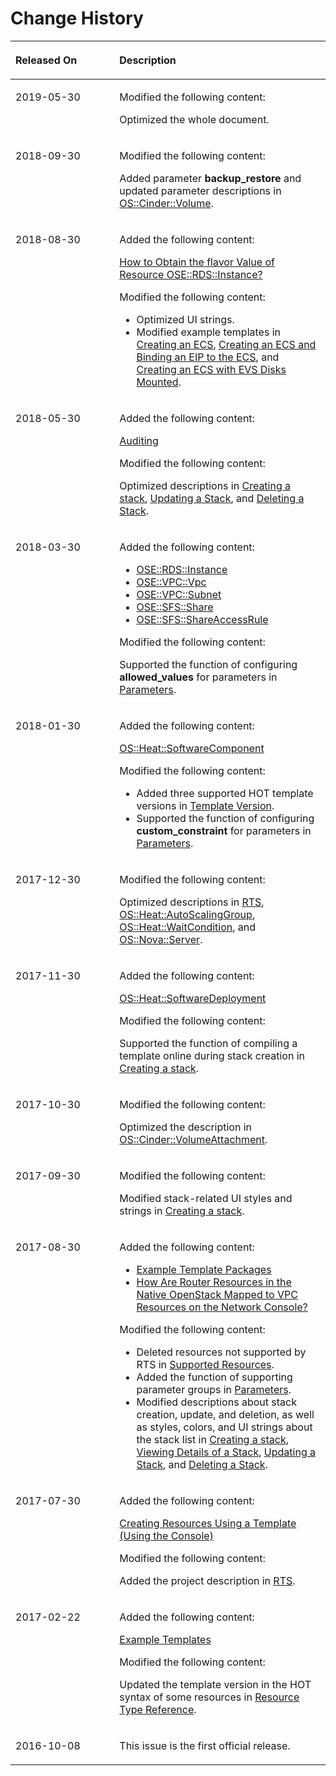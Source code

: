 # Change History<a name="EN-US_TOPIC_0130750896"></a>

<a name="table1921712419593"></a>
<table><thead align="left"><tr id="row112173415590"><th class="cellrowborder" valign="top" width="33%" id="mcps1.1.3.1.1"><p id="p321724105916"><a name="p321724105916"></a><a name="p321724105916"></a><strong id="b4617817153110"><a name="b4617817153110"></a><a name="b4617817153110"></a>Released On</strong></p>
</th>
<th class="cellrowborder" valign="top" width="67%" id="mcps1.1.3.1.2"><p id="p122171441598"><a name="p122171441598"></a><a name="p122171441598"></a><strong id="b1261317182313"><a name="b1261317182313"></a><a name="b1261317182313"></a>Description</strong></p>
</th>
</tr>
</thead>
<tbody><tr id="row12851815215"><td class="cellrowborder" valign="top" width="33%" headers="mcps1.1.3.1.1 "><p id="p985216151513"><a name="p985216151513"></a><a name="p985216151513"></a>2019-05-30</p>
</td>
<td class="cellrowborder" valign="top" width="67%" headers="mcps1.1.3.1.2 "><p id="p11852615517"><a name="p11852615517"></a><a name="p11852615517"></a>Modified the following content:</p>
<p id="p56651241118"><a name="p56651241118"></a><a name="p56651241118"></a>Optimized the whole document.</p>
</td>
</tr>
<tr id="row189039381158"><td class="cellrowborder" valign="top" width="33%" headers="mcps1.1.3.1.1 "><p id="p19903938657"><a name="p19903938657"></a><a name="p19903938657"></a>2018-09-30</p>
</td>
<td class="cellrowborder" valign="top" width="67%" headers="mcps1.1.3.1.2 "><p id="p89031238158"><a name="p89031238158"></a><a name="p89031238158"></a>Modified the following content:</p>
<p id="p97041218702"><a name="p97041218702"></a><a name="p97041218702"></a>Added parameter <strong id="b1641493195011"><a name="b1641493195011"></a><a name="b1641493195011"></a>backup_restore</strong> and updated parameter descriptions in <a href="os-cinder-volume.md">OS::Cinder::Volume</a>.</p>
</td>
</tr>
<tr id="row62174413599"><td class="cellrowborder" valign="top" width="33%" headers="mcps1.1.3.1.1 "><p id="p72179425918"><a name="p72179425918"></a><a name="p72179425918"></a>2018-08-30</p>
</td>
<td class="cellrowborder" valign="top" width="67%" headers="mcps1.1.3.1.2 "><p id="p721794145910"><a name="p721794145910"></a><a name="p721794145910"></a>Added the following content:</p>
<p id="p54515558213"><a name="p54515558213"></a><a name="p54515558213"></a><a href="how-to-obtain-the-flavor-value-of-resource-ose-rds-instance.md">How to Obtain the flavor Value of Resource OSE::RDS::Instance?</a></p>
<p id="p5334125582120"><a name="p5334125582120"></a><a name="p5334125582120"></a>Modified the following content:</p>
<a name="ul4422101872216"></a><a name="ul4422101872216"></a><ul id="ul4422101872216"><li>Optimized UI strings.</li><li>Modified example templates in <a href="creating-an-ecs.md">Creating an ECS</a>, <a href="creating-an-ecs-and-binding-an-eip-to-the-ecs.md">Creating an ECS and Binding an EIP to the ECS</a>, and <a href="creating-an-ecs-with-evs-disks-mounted.md">Creating an ECS with EVS Disks Mounted</a>.</li></ul>
</td>
</tr>
<tr id="row221712417596"><td class="cellrowborder" valign="top" width="33%" headers="mcps1.1.3.1.1 "><p id="p321719420594"><a name="p321719420594"></a><a name="p321719420594"></a>2018-05-30</p>
</td>
<td class="cellrowborder" valign="top" width="67%" headers="mcps1.1.3.1.2 "><p id="p42171248592"><a name="p42171248592"></a><a name="p42171248592"></a>Added the following content:</p>
<p id="p31765175211"><a name="p31765175211"></a><a name="p31765175211"></a><a href="auditing.md">Auditing</a></p>
<p id="p11878517182116"><a name="p11878517182116"></a><a name="p11878517182116"></a>Modified the following content:</p>
<p id="p1435922142112"><a name="p1435922142112"></a><a name="p1435922142112"></a>Optimized descriptions in <a href="creating-a-stack.md">Creating a stack</a>, <a href="updating-a-stack.md">Updating a Stack</a>, and <a href="deleting-a-stack.md">Deleting a Stack</a>.</p>
</td>
</tr>
<tr id="row221764105911"><td class="cellrowborder" valign="top" width="33%" headers="mcps1.1.3.1.1 "><p id="p202171642597"><a name="p202171642597"></a><a name="p202171642597"></a>2018-03-30</p>
</td>
<td class="cellrowborder" valign="top" width="67%" headers="mcps1.1.3.1.2 "><p id="p1121774195914"><a name="p1121774195914"></a><a name="p1121774195914"></a>Added the following content:</p>
<a name="ul12261259131718"></a><a name="ul12261259131718"></a><ul id="ul12261259131718"><li><a href="ose-rds-instance.md">OSE::RDS::Instance</a></li><li><a href="ose-vpc-vpc.md">OSE::VPC::Vpc</a></li><li><a href="ose-vpc-subnet.md">OSE::VPC::Subnet</a></li><li><a href="ose-sfs-share.md">OSE::SFS::Share</a></li><li><a href="ose-sfs-shareaccessrule.md">OSE::SFS::ShareAccessRule</a></li></ul>
<p id="p4520115213179"><a name="p4520115213179"></a><a name="p4520115213179"></a>Modified the following content:</p>
<p id="p13226185510176"><a name="p13226185510176"></a><a name="p13226185510176"></a>Supported the function of configuring <strong id="b104682509506"><a name="b104682509506"></a><a name="b104682509506"></a>allowed_values</strong> for parameters in <a href="parameters.md">Parameters</a>.</p>
</td>
</tr>
<tr id="row8217104185911"><td class="cellrowborder" valign="top" width="33%" headers="mcps1.1.3.1.1 "><p id="p1217104185916"><a name="p1217104185916"></a><a name="p1217104185916"></a>2018-01-30</p>
</td>
<td class="cellrowborder" valign="top" width="67%" headers="mcps1.1.3.1.2 "><p id="p13217154195919"><a name="p13217154195919"></a><a name="p13217154195919"></a>Added the following content:</p>
<p id="p14453104151612"><a name="p14453104151612"></a><a name="p14453104151612"></a><a href="os-heat-softwarecomponent.md">OS::Heat::SoftwareComponent</a></p>
<p id="p1470154101617"><a name="p1470154101617"></a><a name="p1470154101617"></a>Modified the following content:</p>
<a name="ul2031815014162"></a><a name="ul2031815014162"></a><ul id="ul2031815014162"><li>Added three supported HOT template versions in <a href="template-version.md">Template Version</a>.</li><li>Supported the function of configuring <strong id="b10891101510514"><a name="b10891101510514"></a><a name="b10891101510514"></a>custom_constraint</strong> for parameters in <a href="parameters.md">Parameters</a>.</li></ul>
</td>
</tr>
<tr id="row1921718411595"><td class="cellrowborder" valign="top" width="33%" headers="mcps1.1.3.1.1 "><p id="p121720414593"><a name="p121720414593"></a><a name="p121720414593"></a>2017-12-30</p>
</td>
<td class="cellrowborder" valign="top" width="67%" headers="mcps1.1.3.1.2 "><p id="p7217144145914"><a name="p7217144145914"></a><a name="p7217144145914"></a>Modified the following content:</p>
<p id="p158571457161419"><a name="p158571457161419"></a><a name="p158571457161419"></a>Optimized descriptions in <a href="rts.md">RTS</a>, <a href="os-heat-autoscalinggroup.md">OS::Heat::AutoScalingGroup</a>, <a href="os-heat-waitcondition.md">OS::Heat::WaitCondition</a>, and <a href="os-nova-server.md">OS::Nova::Server</a>.</p>
</td>
</tr>
<tr id="row1721710412596"><td class="cellrowborder" valign="top" width="33%" headers="mcps1.1.3.1.1 "><p id="p721718475911"><a name="p721718475911"></a><a name="p721718475911"></a>2017-11-30</p>
</td>
<td class="cellrowborder" valign="top" width="67%" headers="mcps1.1.3.1.2 "><p id="p421724125917"><a name="p421724125917"></a><a name="p421724125917"></a>Added the following content:</p>
<p id="p37551720181316"><a name="p37551720181316"></a><a name="p37551720181316"></a><a href="os-heat-softwaredeployment.md">OS::Heat::SoftwareDeployment</a></p>
<p id="p19300132181314"><a name="p19300132181314"></a><a name="p19300132181314"></a>Modified the following content:</p>
<p id="p61229301019"><a name="p61229301019"></a><a name="p61229301019"></a>Supported the function of compiling a template online during stack creation in <a href="creating-a-stack.md">Creating a stack</a>.</p>
</td>
</tr>
<tr id="row1521718485913"><td class="cellrowborder" valign="top" width="33%" headers="mcps1.1.3.1.1 "><p id="p9217542596"><a name="p9217542596"></a><a name="p9217542596"></a>2017-10-30</p>
</td>
<td class="cellrowborder" valign="top" width="67%" headers="mcps1.1.3.1.2 "><p id="p202170455916"><a name="p202170455916"></a><a name="p202170455916"></a>Modified the following content:</p>
<p id="p1296214111122"><a name="p1296214111122"></a><a name="p1296214111122"></a>Optimized the description in <a href="os-cinder-volumeattachment.md">OS::Cinder::VolumeAttachment</a>.</p>
</td>
</tr>
<tr id="row9287813415"><td class="cellrowborder" valign="top" width="33%" headers="mcps1.1.3.1.1 "><p id="p228816139113"><a name="p228816139113"></a><a name="p228816139113"></a>2017-09-30</p>
</td>
<td class="cellrowborder" valign="top" width="67%" headers="mcps1.1.3.1.2 "><p id="p112888131713"><a name="p112888131713"></a><a name="p112888131713"></a>Modified the following content:</p>
<p id="p5833330183416"><a name="p5833330183416"></a><a name="p5833330183416"></a>Modified stack-related UI styles and strings in <a href="creating-a-stack.md">Creating a stack</a>.</p>
</td>
</tr>
<tr id="row1128810131610"><td class="cellrowborder" valign="top" width="33%" headers="mcps1.1.3.1.1 "><p id="p1828811131519"><a name="p1828811131519"></a><a name="p1828811131519"></a>2017-08-30</p>
</td>
<td class="cellrowborder" valign="top" width="67%" headers="mcps1.1.3.1.2 "><p id="p8288121315118"><a name="p8288121315118"></a><a name="p8288121315118"></a>Added the following content:</p>
<a name="ul1088013211582"></a><a name="ul1088013211582"></a><ul id="ul1088013211582"><li><a href="example-template-packages.md">Example Template Packages</a></li><li><a href="how-are-router-resources-in-the-native-openstack-mapped-to-vpc-resources-on-the-network-console.md">How Are Router Resources in the Native OpenStack Mapped to VPC Resources on the Network Console?</a></li></ul>
<p id="p93383141785"><a name="p93383141785"></a><a name="p93383141785"></a>Modified the following content:</p>
<a name="ul2711357985"></a><a name="ul2711357985"></a><ul id="ul2711357985"><li>Deleted resources not supported by RTS in <a href="supported-resources.md">Supported Resources</a>.</li><li>Added the function of supporting parameter groups in <a href="parameters.md">Parameters</a>.</li><li>Modified descriptions about stack creation, update, and deletion, as well as styles, colors, and UI strings about the stack list in <a href="creating-a-stack.md">Creating a stack</a>, <a href="viewing-details-of-a-stack.md">Viewing Details of a Stack</a>, <a href="updating-a-stack.md">Updating a Stack</a>, and <a href="deleting-a-stack.md">Deleting a Stack</a>.</li></ul>
</td>
</tr>
<tr id="row1328813131616"><td class="cellrowborder" valign="top" width="33%" headers="mcps1.1.3.1.1 "><p id="p112898132010"><a name="p112898132010"></a><a name="p112898132010"></a>2017-07-30</p>
</td>
<td class="cellrowborder" valign="top" width="67%" headers="mcps1.1.3.1.2 "><p id="p328911316117"><a name="p328911316117"></a><a name="p328911316117"></a>Added the following content:</p>
<p id="p14381676714"><a name="p14381676714"></a><a name="p14381676714"></a><a href="creating-resources-using-a-template-(using-the-console).md">Creating Resources Using a Template (Using the Console)</a></p>
<p id="p34281581719"><a name="p34281581719"></a><a name="p34281581719"></a>Modified the following content:</p>
<p id="p182095111973"><a name="p182095111973"></a><a name="p182095111973"></a>Added the project description in <a href="rts.md">RTS</a>.</p>
</td>
</tr>
<tr id="row22899131110"><td class="cellrowborder" valign="top" width="33%" headers="mcps1.1.3.1.1 "><p id="p102892133110"><a name="p102892133110"></a><a name="p102892133110"></a>2017-02-22</p>
</td>
<td class="cellrowborder" valign="top" width="67%" headers="mcps1.1.3.1.2 "><p id="p028941316119"><a name="p028941316119"></a><a name="p028941316119"></a>Added the following content:</p>
<p id="p115023112411"><a name="p115023112411"></a><a name="p115023112411"></a><a href="example-templates.md">Example Templates</a></p>
<p id="p1136913311245"><a name="p1136913311245"></a><a name="p1136913311245"></a>Modified the following content:</p>
<p id="p044423315418"><a name="p044423315418"></a><a name="p044423315418"></a>Updated the template version in the HOT syntax of some resources in <a href="resource-type-reference.md">Resource Type Reference</a>.</p>
</td>
</tr>
<tr id="row1680782716215"><td class="cellrowborder" valign="top" width="33%" headers="mcps1.1.3.1.1 "><p id="p380792713218"><a name="p380792713218"></a><a name="p380792713218"></a>2016-10-08</p>
</td>
<td class="cellrowborder" valign="top" width="67%" headers="mcps1.1.3.1.2 "><p id="p380713271926"><a name="p380713271926"></a><a name="p380713271926"></a>This issue is the first official release.</p>
</td>
</tr>
</tbody>
</table>

